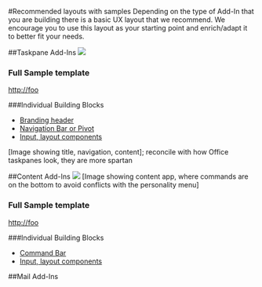 #Recommended layouts with samples
Depending on the type of Add-In that you are building there is a basic UX layout that we recommend. We encourage you to use this layout as your starting point and enrich/adapt it to better fit your needs.  

##Taskpane Add-Ins
![](http://i.imgur.com/dCrGnXG.png)

### Full Sample template
[http://foo](http://foo "Download")

###Individual Building Blocks

- [Branding header](http://foo)
- [Navigation Bar or Pivot](http://foo)
- [Input, layout components](http://foo)


[Image showing title, navigation, content]; reconcile with how Office taskpanes look, they are more spartan

##Content Add-Ins
![](http://i.imgur.com/njVaaMi.png)
[Image showing content app, where commands are on the bottom to avoid conflicts with the personality menu]

### Full Sample template
[http://foo](http://foo "Download")

###Individual Building Blocks

- [Command Bar](http://foo)
- [Input, layout components](http://foo)
 
##Mail Add-Ins